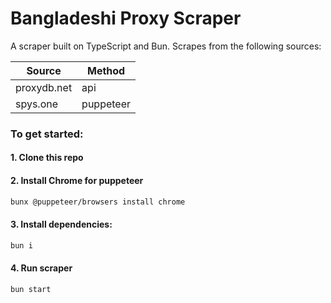 # Bangladeshi Proxy Scraper

A scraper built on TypeScript and Bun. Scrapes from the following sources:

|Source|Method|
|---|---|
|proxydb.net|api|
|spys.one|puppeteer|

### To get started:

#### 1. Clone this repo

#### 2. Install Chrome for puppeteer

```bash
bunx @puppeteer/browsers install chrome
```

#### 3. Install dependencies:

```bash
bun i
```

#### 4. Run scraper

```bash
bun start
```

